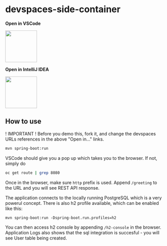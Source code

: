 # devspaces-side-container


**Open in VSCode**

<a href="https://workspaces.openshift.com/f?url=https://github.com/agiertli/devspaces-side-container">
<img src="https://upload.wikimedia.org/wikipedia/commons/thumb/9/9a/Visual_Studio_Code_1.35_icon.svg/2048px-Visual_Studio_Code_1.35_icon.svg.png" width="100" height="100">
 </a>

 
 **Open in IntelliJ IDEA**


<a href="https://devspaces.apps.cluster-sdkjx.sdkjx.sandbox1743.opentlc.com/f?url=https://github.com/agiertli/devspaces-side-container&che-editor=che-incubator/che-idea/latest">
<img src="https://upload.wikimedia.org/wikipedia/commons/thumb/9/9c/IntelliJ_IDEA_Icon.svg/2048px-IntelliJ_IDEA_Icon.svg.png" width="100" height="100">
 </a>
 
 ## How to use
 
 ! IMPORTANT ! Before you demo this, fork it, and change the devspaces URLs references in the above "Open in..." links.
 
 ```bash
 mvn spring-boot:run
 ```
 
 VSCode should give you a pop up which takes you to the browser. If not, simply do
 ```bash
 oc get route | grep 8080
 ```
 
 Once in the browser, make sure `http` prefix is used. Append `/greeting` to the URL and you will see REST API response.
 
 The application connects to the locally running PostgreSQL which is a very powerul concept. There is also h2 profile available, which can be enabled like this:
 ```
 mvn spring-boot:run -Dspring-boot.run.profiles=h2
 ```
 You can then access h2 console by appending `/h2-console` in the browser.
 Application Logs also shows that the sql integration is succesful - you will see User table being created.
 

